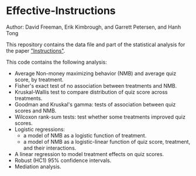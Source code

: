 # Effective-Instructions
Author: David Freeman, Erik Kimbrough, and Garrett Petersen, and Hanh Tong  
 

This repository contains the data file and part of the statistical analysis for the paper ["Instructions"](https://link.springer.com/article/10.1007/s40881-018-0059-0?error=cookies_not_supported&error=cookies_not_supported&code=8fe07e78-e48f-4541-b975-ebbceaa213b5&code=cde031c5-f019-4626-96fb-600f2162fe77).  

This code contains the following analysis:
- Average Non-money maximizing behavior (NMB) and average quiz score, by treatment.
- Fisher's exact test of no association between treatments and NMB.
- Kruskal-Wallis test to compare distribution of quiz score across treatments.
- Goodman and Kruskal's gamma: tests of association between quiz scores and NMB.
- Wilcoxon rank-sum tests: test whether some treatments improved quiz scores.
- Logistic regressions:
  - a model of NMB as a logistic function of treatment.
  - a model of NMB as a logistic-linear function of quiz score, treatment, and their interactions.
- A linear regression to model treatment effects on quiz scores.
- Robust (HC1) 95% confidence intervals.
- Mediation analysis.
